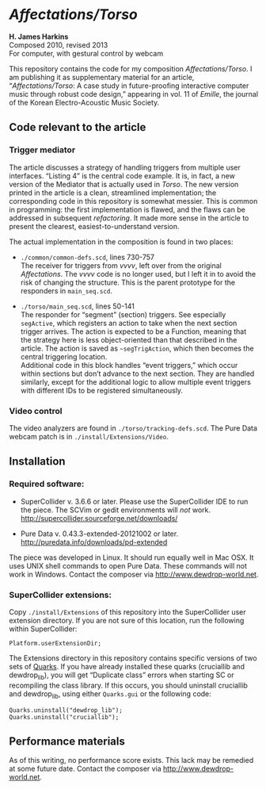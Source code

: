 

# *Affectations/Torso*

**H. James Harkins**   
   Composed 2010, revised 2013   
   For computer, with gestural control by webcam

This repository contains the code for my composition
*Affectations/Torso*. I am publishing it as supplementary material for
an article, &ldquo;*Affectations/Torso*: A case study in future-proofing
interactive computer music through robust code design,&rdquo; appearing in
vol. 11 of *Emille*, the journal of the Korean Electro-Acoustic Music
Society.

## Code relevant to the article

### Trigger mediator

The article discusses a strategy of handling triggers from multiple
user interfaces. &ldquo;Listing 4&rdquo; is the central code example. It is, in
fact, a new version of the Mediator that is actually used in
*Torso*. The new version printed in the article is a clean,
streamlined implementation; the corresponding code in this repository
is somewhat messier. This is common in programming: the first
implementation is flawed, and the flaws can be addressed in subsequent
*refactoring*. It made more sense in the article to present the
clearest, easiest-to-understand version.

The actual implementation in the composition is found in two places:

-   `./common/common-defs.scd`, lines 730-757   
      The receiver for triggers from *vvvv*, left over from the original
    *Affectations*. The *vvvv* code is no longer used, but I left it in
    to avoid the risk of changing the structure. This is the parent
    prototype for the responders in `main_seq.scd`.

-   `./torso/main_seq.scd`, lines 50-141   
      The responder for &ldquo;segment&rdquo; (section) triggers. See especially
    `segActive`, which registers an action to take when the next section
    trigger arrives. The action is expected to be a Function, meaning
    that the strategy here is less object-oriented than that described
    in the article. The action is saved as `~segTrigAction`, which then
    becomes the central triggering location.   
      Additional code in this block handles &ldquo;event triggers,&rdquo; which occur
    within sections but don&rsquo;t advance to the next section. They are
    handled similarly, except for the additional logic to allow multiple
    event triggers with different IDs to be registered simultaneously.

### Video control

The video analyzers are found in `./torso/tracking-defs.scd`. The Pure
Data webcam patch is in `./install/Extensions/Video`.

## Installation

### Required software:

-   SuperCollider v. 3.6.6 or later. Please use the SuperCollider IDE to
    run the piece. The SCVim or gedit environments will *not*
    work. <http://supercollider.sourceforge.net/downloads/>

-   Pure Data v. 0.43.3-extended-20121002 or
    later. <http://puredata.info/downloads/pd-extended>

The piece was developed in Linux. It should run equally well in Mac
OSX. It uses UNIX shell commands to open Pure Data. These commands
will not work in Windows. Contact the composer via
<http://www.dewdrop-world.net>.

### SuperCollider extensions:

Copy `./install/Extensions` of this repository into the SuperCollider
user extension directory. If you are not sure of this location, run
the following within SuperCollider:

    Platform.userExtensionDir;

The Extensions directory in this repository contains specific versions
of two sets of [Quarks](http://doc.sccode.org/Guides/UsingQuarks.html). If you have already installed these quarks
(cruciallib and dewdrop<sub>lib</sub>), you will get &ldquo;Duplicate class&rdquo; errors
when starting SC or recompiling the class library. If this occurs, you
should uninstall cruciallib and dewdrop<sub>lib</sub>, using either `Quarks.gui`
or the following code:

    Quarks.uninstall("dewdrop_lib");
    Quarks.uninstall("cruciallib");

## Performance materials

As of this writing, no performance score exists. This lack may be
remedied at some future date. Contact the composer via
<http://www.dewdrop-world.net>.

